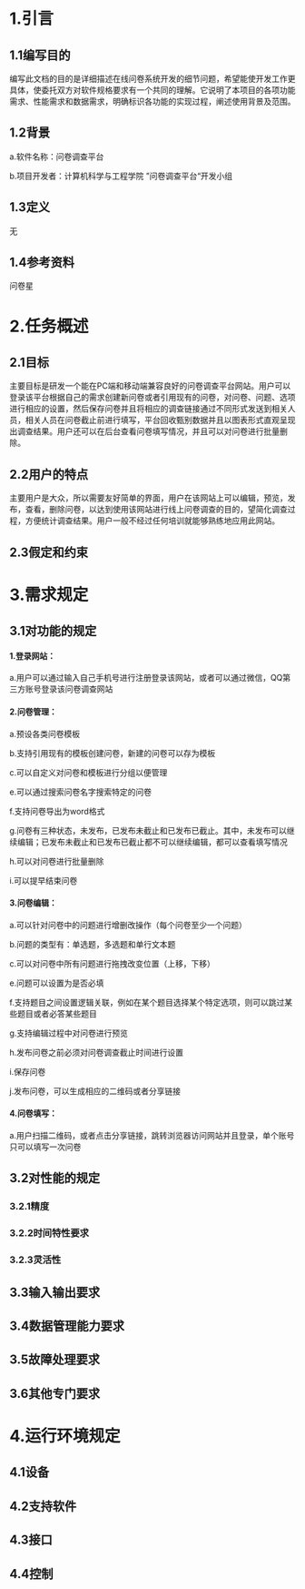 



# 1.引言

## 1.1编写目的

编写此文档的目的是详细描述在线问卷系统开发的细节问题，希望能使开发工作更具体，使委托双方对软件规格要求有一个共同的理解。它说明了本项目的各项功能需求、性能需求和数据需求，明确标识各功能的实现过程，阐述使用背景及范围。

## 1.2背景

a.软件名称：问卷调查平台

b.项目开发者：计算机科学与工程学院 ”问卷调查平台“开发小组

## 1.3定义

无

## 1.4参考资料

问卷星

# 2.任务概述

## 2.1目标

主要目标是研发一个能在PC端和移动端兼容良好的问卷调查平台网站。用户可以登录该平台根据自己的需求创建新问卷或者引用现有的问卷，对问卷、问题、选项进行相应的设置，然后保存问卷并且将相应的调查链接通过不同形式发送到相关人员，相关人员在问卷截止前进行填写，平台回收甄别数据并且以图表形式直观呈现出调查结果。用户还可以在后台查看问卷填写情况，并且可以对问卷进行批量删除。

## 2.2用户的特点

主要用户是大众，所以需要友好简单的界面，用户在该网站上可以编辑，预览，发布，查看，删除问卷，以达到使用该网站进行线上问卷调查的目的，望简化调查过程，方便统计调查结果。用户一般不经过任何培训就能够熟练地应用此网站。

## 2.3假定和约束

# 3.需求规定

## 3.1对功能的规定

#### 1.登录网站：

a.用户可以通过输入自己手机号进行注册登录该网站，或者可以通过微信，QQ第三方账号登录该问卷调查网站

#### 2.问卷管理：

a.预设各类问卷模板

b.支持引用现有的模板创建问卷，新建的问卷可以存为模板

c.可以自定义对问卷和模板进行分组以便管理

e.可以通过搜索问卷名字搜索特定的问卷

f.支持问卷导出为word格式

g.问卷有三种状态，未发布，已发布未截止和已发布已截止。其中，未发布可以继续编辑；已发布未截止和已发布已截止都不可以继续编辑，都可以查看填写情况

h.可以对问卷进行批量删除

i.可以提早结束问卷

#### 3.问卷编辑：

a.可以针对问卷中的问题进行增删改操作（每个问卷至少一个问题）

b.问题的类型有：单选题，多选题和单行文本题

c.可以对问卷中所有问题进行拖拽改变位置（上移，下移）

e.问题可以设置为是否必填

f.支持题目之间设置逻辑关联，例如在某个题目选择某个特定选项，则可以跳过某些题目或者必答某些题目

g.支持编辑过程中对问卷进行预览

h.发布问卷之前必须对问卷调查截止时间进行设置

i.保存问卷

j.发布问卷，可以生成相应的二维码或者分享链接

#### 4.问卷填写：

a.用户扫描二维码，或者点击分享链接，跳转浏览器访问网站并且登录，单个账号只可以填写一次问卷

## 3.2对性能的规定

### 3.2.1精度

### 3.2.2时间特性要求

### 3.2.3灵活性

## 3.3输入输出要求

## 3.4数据管理能力要求

## 3.5故障处理要求

## 3.6其他专门要求

# 4.运行环境规定

## 4.1设备

## 4.2支持软件

## 4.3接口

## 4.4控制


